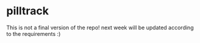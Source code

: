 # pilltrack
This is not a final version of the repo! next week will be updated according to the requirements :)
